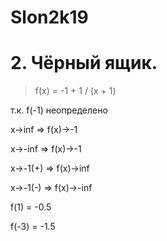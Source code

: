 # Slon2k19
# 2. Чёрный ящик.

  > f(x) = -1 + 1 / (x + 1) 
  
  т.к.
  f(-1) неопределено
  
  x->inf => f(x)->-1
  
  x->-inf => f(x)->-1
  
  x->-1(+) => f(x)->inf
  
  x->-1(-) => f(x)->-inf
  
  f(1) = -0.5
  
  f(-3) = -1.5
  
